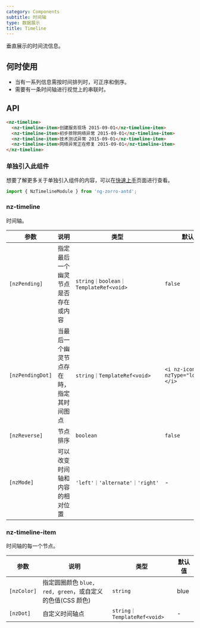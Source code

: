 ```yaml
---
category: Components
subtitle: 时间轴
type: 数据展示
title: Timeline
---
```


垂直展示的时间流信息。

## 何时使用

- 当有一系列信息需按时间排列时，可正序和倒序。
- 需要有一条时间轴进行视觉上的串联时。

## API

```html
<nz-timeline>
  <nz-timeline-item>创建服务现场 2015-09-01</nz-timeline-item>
  <nz-timeline-item>初步排除网络异常 2015-09-01</nz-timeline-item>
  <nz-timeline-item>技术测试异常 2015-09-01</nz-timeline-item>
  <nz-timeline-item>网络异常正在修复 2015-09-01</nz-timeline-item>
</nz-timeline>
```

### 单独引入此组件

想要了解更多关于单独引入组件的内容，可以在[快速上手](/docs/getting-started/zh#单独引入某个组件)页面进行查看。

```ts
import { NzTimelineModule } from 'ng-zorro-antd';
```

### nz-timeline

时间轴。

| 参数 | 说明 | 类型 | 默认值 |
| --- | --- | --- | --- |
| `[nzPending]` | 指定最后一个幽灵节点是否存在或内容 | `string｜boolean｜TemplateRef<void>` | `false` |
| `[nzPendingDot]` | 当最后一个幽灵节点存在時，指定其时间图点 | `string｜TemplateRef<void>` | `<i nz-icon nzType="loading"></i>` |
| `[nzReverse]` | 节点排序 | `boolean` | `false` |
| `[nzMode]` | 可以改变时间轴和内容的相对位置 | `'left'｜'alternate'｜'right'` | - |

### nz-timeline-item

时间轴的每一个节点。

| 参数 | 说明 | 类型 | 默认值 |
| --- | --- | --- | --- |
| `[nzColor]` | 指定圆圈颜色 `blue, red, green`，或自定义的色值(CSS 颜色) | `string` | blue |
| `[nzDot]` | 自定义时间轴点 | `string｜TemplateRef<void>` | - |
